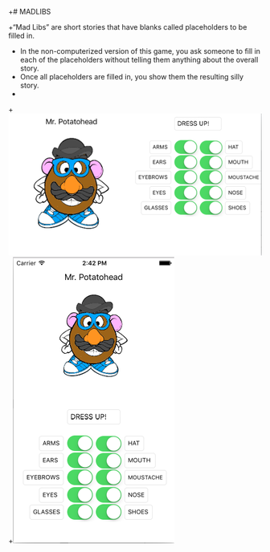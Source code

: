 +# MADLIBS
 
 +“Mad Libs” are short stories that have blanks called placeholders to be filled in. 
 + In the non-computerized version of this game, you ask someone to fill in each of the placeholders without telling them anything about the overall story. 
 + Once all placeholders are filled in, you show them the resulting silly story.
 +
 +![alt text](https://github.com/emmpiiee/mr.potatohead/blob/master/Schermafbeelding%202016-04-14%20om%2014.42.16.png "Logo Title Text 1")
 +![alt text](https://github.com/emmpiiee/mr.potatohead/blob/master/Schermafbeelding%202016-04-14%20om%2014.42.28.png "Logo Title Text 1")
